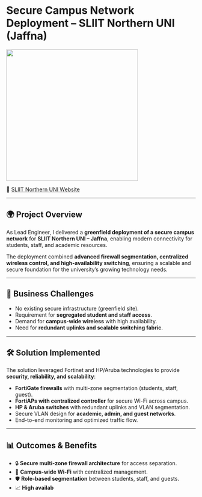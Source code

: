 # Secure Campus Network Deployment – SLIIT Northern UNI (Jaffna)  
<p>
  <img src="https://img.shields.io/badge/Role-Lead%20Network%20%26%20Security%20Engineer-blue" width="350">
</p>

🔗 [SLIIT Northern UNI Website](https://northernuni.lk)  

---

## 🌍 Project Overview
As Lead Engineer, I delivered a **greenfield deployment of a secure campus network** for **SLIIT Northern UNI – Jaffna**, enabling modern connectivity for students, staff, and academic resources.  

The deployment combined **advanced firewall segmentation, centralized wireless control, and high-availability switching**, ensuring a scalable and secure foundation for the university’s growing technology needs.  

---

## 🎯 Business Challenges
- No existing secure infrastructure (greenfield site).  
- Requirement for **segregated student and staff access**.  
- Demand for **campus-wide wireless** with high availability.  
- Need for **redundant uplinks and scalable switching fabric**.  

---

## 🛠️ Solution Implemented
The solution leveraged Fortinet and HP/Aruba technologies to provide **security, reliability, and scalability**:  
- **FortiGate firewalls** with multi-zone segmentation (students, staff, guest).  
- **FortiAPs with centralized controller** for secure Wi-Fi across campus.  
- **HP & Aruba switches** with redundant uplinks and VLAN segmentation.  
- Secure VLAN design for **academic, admin, and guest networks**.  
- End-to-end monitoring and optimized traffic flow.  

---

## 📊 Outcomes & Benefits
- 🔒 **Secure multi-zone firewall architecture** for access separation.  
- 📡 **Campus-wide Wi-Fi** with centralized management.  
- 🛡️ **Role-based segmentation** between students, staff, and guests.  
- 📈 **High availab**
